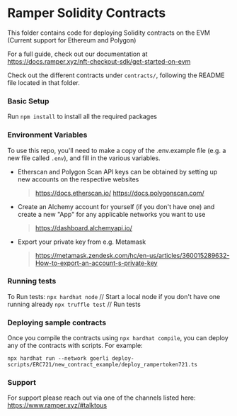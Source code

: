 # Ramper Solidity Contracts

This folder contains code for deploying Solidity contracts on the EVM (Current support for Ethereum and Polygon)

For a full guide, check out our documentation at https://docs.ramper.xyz/nft-checkout-sdk/get-started-on-evm

Check out the different contracts under `contracts/`, following the README file located in that folder.

### Basic Setup

Run `npm install` to install all the required packages

### Environment Variables
To use this repo, you'll need to make a copy of the .env.example file (e.g. a new file called `.env`), and fill in the various variables.

- Etherscan and Polygon Scan API keys can be obtained by setting up new accounts on the respective websites
    > https://docs.etherscan.io/
    > https://docs.polygonscan.com/
- Create an Alchemy account for yourself (if you don't have one) and create a new "App" for any applicable networks you want to use
    > https://dashboard.alchemyapi.io/
- Export your private key from e.g. Metamask
    > https://metamask.zendesk.com/hc/en-us/articles/360015289632-How-to-export-an-account-s-private-key

### Running tests

To Run tests:
`npx hardhat node` // Start a local node if you don't have one running already
`npx truffle test` // Run tests

### Deploying sample contracts

Once you compile the contracts using `npx hardhat compile`, you can deploy any of the contracts with scripts. For example:

`npx hardhat run --network goerli deploy-scripts/ERC721/new_contract_example/deploy_rampertoken721.ts`

### Support

For support please reach out via one of the channels listed here: https://www.ramper.xyz/#talktous

